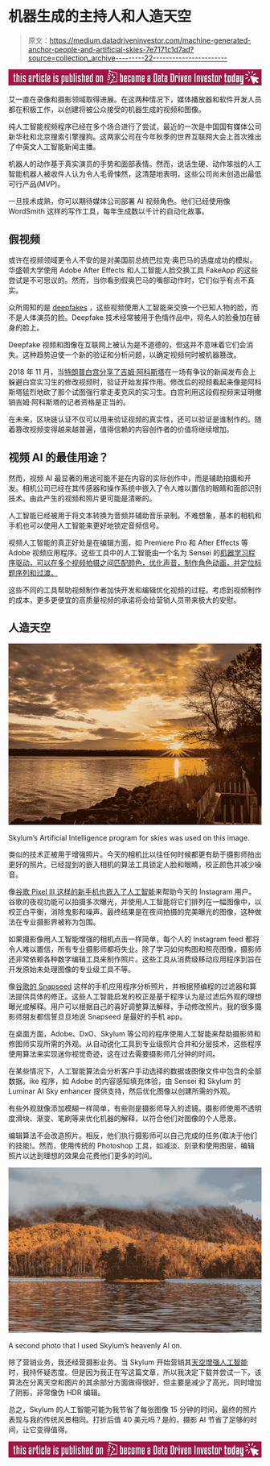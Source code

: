 # 机器生成的主持人和人造天空

> 原文：<https://medium.datadriveninvestor.com/machine-generated-anchor-people-and-artificial-skies-7e7171c1d7ad?source=collection_archive---------22----------------------->

[![](img/17d7f796e3981a63966d07f8c0b3e60c.png)](http://www.track.datadriveninvestor.com/BecomeDDItealI1)

艾一直在录像和摄影领域取得进展。在这两种情况下，媒体播放器和软件开发人员都在积极工作，以创建将被公众接受的机器生成的视频和图像。

纯人工智能视频程序已经在多个场合进行了尝试，最近的一次是中国国有媒体公司新华社和北京搜索引擎搜狗。这两家公司在今年秋季的世界互联网大会上首次推出了中英文人工智能新闻主播。

机器人的动作基于真实演员的手势和面部表情。然而，说话生硬、动作笨拙的人工智能机器人被收件人认为令人毛骨悚然，这清楚地表明，这些公司尚未创造出最低可行产品(MVP)。

一旦技术成熟，你可以期待媒体公司部署 AI 视频角色。他们已经使用像 WordSmith 这样的写作工具，每年生成数以千计的自动化故事。

## 假视频

或许在视频领域更令人不安的是对美国前总统巴拉克·奥巴马的适度成功的模拟。华盛顿大学使用 Adobe After Effects 和人工智能人脸交换工具 FakeApp 的这些尝试是不可思议的。然而，当你看到假奥巴马的嘴部动作时，它们似乎有点不真实。

众所周知的是 [deepfakes](https://en.wikipedia.org/wiki/Deepfake) ，这些视频使用人工智能来交换一个已知人物的脸，而不是人体演员的脸。Deepfake 技术经常被用于色情作品中，将名人的脸叠加在替身的脸上。

Deepfake 视频和图像在互联网上被认为是不道德的，但这并不意味着它们会消失。这种趋势迫使一个新的验证和分析问题，以确定视频何时被机器篡改。

2018 年 11 月，当[特朗普白宫分享了吉姆·阿科斯塔](https://www.washingtonpost.com/lifestyle/style/cnn-sues-white-house-to-regain-access-for-reporter-jim-acosta/2018/11/13/afc3423c-e6bf-11e8-bbdb-72fdbf9d4fed_story.html?utm_term=.f6d3141d13dc)在一场有争议的新闻发布会上躲避白宫实习生的修改视频时，验证开始发挥作用。修改后的视频看起来像是阿科斯塔猛烈地砍了那个试图强行拿走麦克风的实习生。白宫利用这段假视频来证明撤销吉姆·阿科斯塔的记者资格是正当的。

在未来，区块链认证不仅可以用来验证视频的真实性，还可以验证是谁制作的。随着篡改视频变得越来越普遍，值得信赖的内容创作者的价值将继续增加。

## 视频 AI 的最佳用途？

然而，视频 AI 最显著的用途可能不是在内容的实际创作中，而是辅助拍摄和开发。相机公司已经在其传感器和操作系统中嵌入了令人难以置信的眼睛和面部识别技术。由此产生的视频和照片更可能是清晰的。

人工智能已经被用于将文本转换为音频并辅助音乐录制。不难想象，基本的相机和手机也可以使用人工智能来更好地锁定音频信号。

视频人工智能的真正好处是在编辑方面，如 Premiere Pro 和 After Effects 等 Adobe 视频应用程序。这些工具中的人工智能由一个名为 Sensei 的[机器学习程序驱动，可以在多个视频拍摄之间匹配颜色，优化声音，制作角色动画，并定位标题序列和过渡。](https://www.adobe.com/sensei.html)

这些不同的工具帮助视频制作者加快开发和编辑优化视频的过程。考虑到视频制作的成本，更多更便宜的高质量视频的承诺将会给营销人员带来极大的安慰。

## **人造天空**

![](img/74f5af33603de19d2d7be733c8a295ee.png)

Skylum’s Artificial Intelligence program for skies was used on this image.

类似的技术正被用于增强照片。今天的相机比以往任何时候都更有助于摄影师拍出更好的照片。已经提到的嵌入相机的算法工具锁定人脸和眼睛，校正颜色并减少噪音。

像[谷歌 Pixel III 这样的新手机也嵌入了人工智能](https://petapixel.com/2018/11/14/googles-night-sight-is-blowing-minds-shoot-photos-in-near-darkness/)来帮助今天的 Instagram 用户。谷歌的夜视功能可以拍摄多次曝光，并使用人工智能将它们排列在一幅图像中，以校正白平衡，消除鬼影和噪声。最终结果是在夜间拍摄的完美曝光的图像，这种做法在专业摄影界被称为包围。

如果摄影像用人工智能增强的相机点击一样简单，每个人的 Instagram feed 都将令人难以置信，所有专业摄影师都将失业。除了学习如何构图和照亮图像，摄影师还非常依赖各种数字编辑工具来制作照片。这些工具从消费级移动应用程序到旨在开发原始未处理图像的专业级工具不等。

像[谷歌的 Snapseed](https://play.google.com/store/apps/details?id=com.niksoftware.snapseed&hl=en_US) 这样的手机应用程序分析照片，并根据预编程的过滤器和算法提供具体的修正。这些人工智能启发的校正是基于程序认为是过滤后外观的理想曝光或解释。用户可以根据自己的喜好调整算法解释，手动修改照片。我的很多摄影师朋友都信誓旦旦地说 Snapseed 是最好的手机 app。

在桌面方面，Adobe、DxO、Skylum 等公司的程序使用人工智能来帮助摄影师和修图师实现所需的外观。从自动锐化工具到专业级照片合并和分层技术，这些程序使用算法来实现迷你视觉奇迹，这在过去需要摄影师几分钟的时间。

在某些情况下，人工智能算法会分析客户手动选择的数据或图像文件中包含的全部数据。ike 程序，如 Adobe 的内容感知填充体验，由 Sensei 和 Skylum 的 Luminar AI Sky enhancer 提供支持，然后优化图像以创建所需的外观。

有些外观就像添加模糊一样简单，有些则是摄影师导入的滤镜。摄影师使用不透明度滑块、渐变、笔刷等来优化机器的解释，以符合他们对图像的个人愿景。

编辑算法不会改造照片。相反，他们执行摄影师可以自己完成的任务(取决于他们的技能)。然而，使用传统的 Photoshop 工具，如减淡、刻录和使用图层，编辑照片以达到理想的效果会花费他们更多的时间。

![](img/93c20eacc7f47de16a142d6980ab9fdf.png)

A second photo that I used Skylum’s heavenly AI on.

除了营销业务，我还经营摄影业务。当 Skylum 开始营销其[天空增强人工智能](https://photofocus.com/2018/11/02/free-luminar-2018-update-get-the-new-ai-sky-enhancer-filter/)时，我持怀疑态度。但是因为我正在写这篇文章，所以我决定下载并尝试一下。该算法在分离天空和图片的其余部分方面做得很好，但主要是减少了高光，同时增加了阴影，非常像伪 HDR 编辑。

总之，Skylum 的人工智能可能为我节省了每张图像 15 分钟的时间，最终的照片表现与我的传统风景相同。打折后值 40 美元吗？是的，摄影 AI 节省了足够的时间，让它变得值得。

[![](img/17d7f796e3981a63966d07f8c0b3e60c.png)](http://www.track.datadriveninvestor.com/BecomeDDI1B)